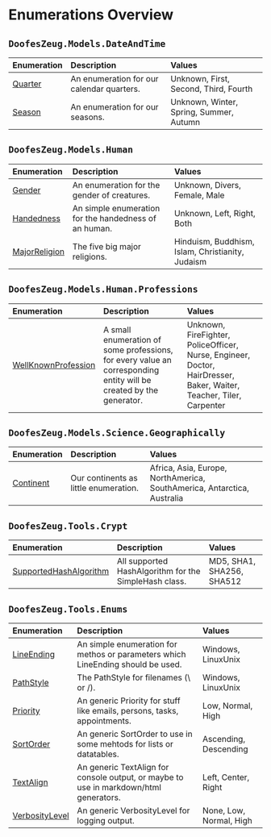 ﻿# Enumerations Overview


## `DoofesZeug.Models.DateAndTime`

|Enumeration|Description|Values|
|:----------|:----------|:-----|
|[Quarter](./DoofesZeug.Models.DateAndTime/Quarter.md)|An enumeration for our calendar quarters.|Unknown, First, Second, Third, Fourth|
|[Season](./DoofesZeug.Models.DateAndTime/Season.md)|An enumeration for our seasons.|Unknown, Winter, Spring, Summer, Autumn|


## `DoofesZeug.Models.Human`

|Enumeration|Description|Values|
|:----------|:----------|:-----|
|[Gender](./DoofesZeug.Models.Human/Gender.md)|An enumeration for the gender of creatures.|Unknown, Divers, Female, Male|
|[Handedness](./DoofesZeug.Models.Human/Handedness.md)|An simple enumeration for the handedness of an human.|Unknown, Left, Right, Both|
|[MajorReligion](./DoofesZeug.Models.Human/MajorReligion.md)|The five big major religions.|Hinduism, Buddhism, Islam, Christianity, Judaism|


## `DoofesZeug.Models.Human.Professions`

|Enumeration|Description|Values|
|:----------|:----------|:-----|
|[WellKnownProfession](./DoofesZeug.Models.Human.Professions/WellKnownProfession.md)|A small enumeration of some professions, for every value an corresponding entity will be created by the generator.|Unknown, FireFighter, PoliceOfficer, Nurse, Engineer, Doctor, HairDresser, Baker, Waiter, Teacher, Tiler, Carpenter|


## `DoofesZeug.Models.Science.Geographically`

|Enumeration|Description|Values|
|:----------|:----------|:-----|
|[Continent](./DoofesZeug.Models.Science.Geographically/Continent.md)|Our continents as little enumeration.|Africa, Asia, Europe, NorthAmerica, SouthAmerica, Antarctica, Australia|


## `DoofesZeug.Tools.Crypt`

|Enumeration|Description|Values|
|:----------|:----------|:-----|
|[SupportedHashAlgorithm](./DoofesZeug.Tools.Crypt/SupportedHashAlgorithm.md)|All supported HashAlgorithm for the SimpleHash class.|MD5, SHA1, SHA256, SHA512|


## `DoofesZeug.Tools.Enums`

|Enumeration|Description|Values|
|:----------|:----------|:-----|
|[LineEnding](./DoofesZeug.Tools.Enums/LineEnding.md)|An simple enumeration for methos or parameters which LineEnding should be used.|Windows, LinuxUnix|
|[PathStyle](./DoofesZeug.Tools.Enums/PathStyle.md)|The PathStyle for filenames (\\ or /).|Windows, LinuxUnix|
|[Priority](./DoofesZeug.Tools.Enums/Priority.md)|An generic Priority for stuff like emails, persons, tasks, appointments.|Low, Normal, High|
|[SortOrder](./DoofesZeug.Tools.Enums/SortOrder.md)|An generic SortOrder to use in some mehtods for lists or datatables.|Ascending, Descending|
|[TextAlign](./DoofesZeug.Tools.Enums/TextAlign.md)|An generic TextAlign for console output, or maybe to use in markdown/html generators.|Left, Center, Right|
|[VerbosityLevel](./DoofesZeug.Tools.Enums/VerbosityLevel.md)|An generic VerbosityLevel for logging output.|None, Low, Normal, High|
